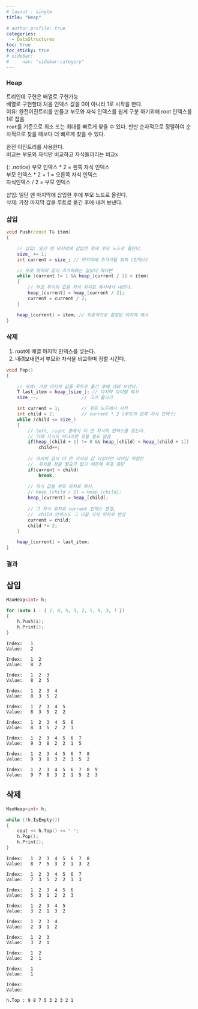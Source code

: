 ```yaml
---
# layout : single
title: "Heap"

# author_profile: true
categories:
  - DataStructures
toc: true
toc_sticky: true
# sidebar:
#     nav: "sidebar-category"
---
```


### Heap 

<!-- <hr/> -->
트리인데 구현은 배열로 구현가능	  
배열로 구현할대 처음 인덱스 값을 0이 아니라 1로 시작을 한다.   
이유: 완전이진트리를 만들고 부모와 자식 인덱스를 쉽게 구분 하기위해 root 인덱스를 1로 잡음   
`root`를 기준으로 최소 또는 최대를 빠르게 찾을 수 있다.	
반만 순자적으로 정렬하여 순차적으로 찾을 때보다 더 빠르게 찾을 수 있다.  

완전 이진트리를 사용한다.   
비교는 부모와 자식만 비교하고 자식들끼리는 비교x

{: .notice}
부모 인덱스 * 2 = 왼쪽 자식 인덱스   
부모 인덱스 * 2 + 1 = 오른쪽 자식 인덱스   
자식인덱스 / 2 = 부모 인덱스   

삽입: 일단 맨 마지막에 삽입한 후에 부모 노드로 올린다.   
삭제: 가장 마지막 값을 루트로 옮긴 후에 내려 보낸다.

### 삽입 

```cpp
void Push(const T& item)
{

	// 삽입: 일단 맨 마지막에 삽입한 후에 부모 노드로 올린다.
	size_ += 1;
	int current = size_; // 마지막에 추가가될 위치 (인덱스)

	// 부모 위치의 값이 추가하려는 값보다 작다면
	while (current != 1 && heap_[current / 2] < item) 
	{
		// 부모 위치의 값을 자식 위치로 복사해서 내린다.
		heap_[current] = heap_[current / 2];
		current = current / 2;
	}

	heap_[current] = item; // 최종적으로 결정된 위치에 복사
}
```
### 삭제

1. root에 배열 마지막 인덱스를 넣는다.
2. 내려보내면서 부모와 자식을 비교하며 정렬 시킨다.

```cpp
void Pop()
{

	// 삭제: 가장 마지막 값을 루트로 옮긴 후에 내려 보낸다.
	T last_item = heap_[size_];	// 마지막 아이템 복사
	size_--;				// 크기 줄이기

	int current = 1;		// 루트 노드에서 시작
	int child = 2;			// current * 2 (루트의 왼쪽 자식 인덱스)
	while (child <= size_)
	{
		// left, right 중에서 더 큰 자식의 인덱스를 찾는다. 
		// 이때 자식이 하나라면 찾을 필요 없음
		if(heap_[child + 1] != 0 && heap_[child] < heap_[child + 1])
			child++;
		
		// 마지막 값이 더 큰 자식의 값 이상이면 더이상 적절한
		//  위치를 찾을 필요가 없기 때문에 루프 중단
		if(current > child)
			break;
		
		// 자식 값을 부모 위치로 복사, 
		// heap_[child / 2] = heap_[child];
		heap_[current] = heap_[child];
		
		// 그 자식 위치로 current 인덱스 변경,
		//  child 인덱스도 그 다음 자식 위치로 변경
		current = child;
		child *= 2;
	}

	heap_[current] = last_item;
}
```

### 결과

## 삽입

```cpp
MaxHeap<int> h;

for (auto i : { 2, 8, 5, 3, 2, 1, 9, 3, 7 })
{
	h.Push(i);
	h.Print();
}
```
```
Index:   1
Value:   2

Index:   1  2
Value:   8  2

Index:   1  2  3
Value:   8  2  5

Index:   1  2  3  4
Value:   8  3  5  2

Index:   1  2  3  4  5
Value:   8  3  5  2  2

Index:   1  2  3  4  5  6
Value:   8  3  5  2  2  1

Index:   1  2  3  4  5  6  7
Value:   9  3  8  2  2  1  5

Index:   1  2  3  4  5  6  7  8
Value:   9  3  8  3  2  1  5  2

Index:   1  2  3  4  5  6  7  8  9
Value:   9  7  8  3  2  1  5  2  3
```

## 삭제

```cpp
MaxHeap<int> h;

while (!h.IsEmpty())
{
	cout << h.Top() << " ";
	h.Pop();
	h.Print();
}
```

```
Index:   1  2  3  4  5  6  7  8
Value:   8  7  5  3  2  1  3  2

Index:   1  2  3  4  5  6  7
Value:   7  3  5  2  2  1  3

Index:   1  2  3  4  5  6
Value:   5  3  1  2  2  3

Index:   1  2  3  4  5
Value:   3  2  1  3  2

Index:   1  2  3  4
Value:   2  3  1  2

Index:   1  2  3
Value:   3  2  1

Index:   1  2
Value:   2  1

Index:   1
Value:   1

Index:
Value:

h.Top : 9 8 7 5 3 2 3 2 1
```


